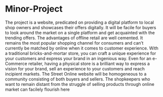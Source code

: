 # Minor-Project
The project is a website, predicated on providing a digital platform to local shop owners
and showcases their offers digitally. It will be facile for buyers to look around the
market on a single platform and get acquainted with the trending offers.
The advantages of offline retail are well cemented. It remains the most popular
shopping channel for consumers and can’t currently be matched by online when it
comes to customer experience. With a traditional bricks-and-mortar store, you can craft
a unique experience for your customers and express your brand in an ingenious way.
Even for an e-Commerce retailer, having a physical store is a brilliant way to express a
vision for your brand, sell an experience to your customers and reach incipient markets.
The Street Online website will be homogeneous to a community consisting of both
buyers and sellers. The shopkeepers who want to remain distant from the struggle of
selling products through online market can facilely flourish here

